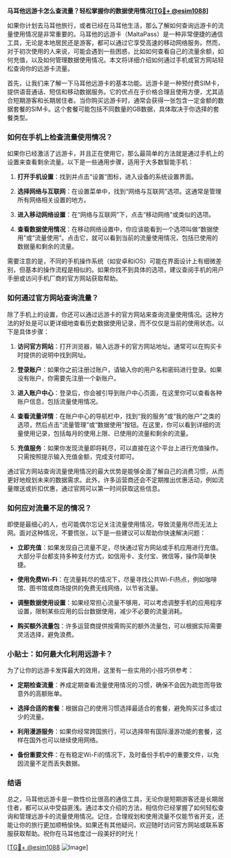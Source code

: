 **马耳他远游卡怎么查流量？轻松掌握你的数据使用情况[[TG💪+ @esim1088](https://t.me/s/esim1088)]**

如果你计划去马耳他旅行，或者已经在马耳他生活，那么了解如何查询远游卡的流量使用情况是非常重要的。马耳他的远游卡（MaltaPass）是一种非常便捷的通信工具，无论是本地居民还是游客，都可以通过它享受高速的移动网络服务。然而，对于初次使用的人来说，可能会遇到一些困惑，比如如何查看自己的流量余额，如何充值，以及如何管理数据使用情况。本文将详细介绍如何通过手机或官方网站轻松查询你的远游卡流量。

首先，让我们来了解一下马耳他远游卡的基本功能。远游卡是一种预付费SIM卡，提供语音通话、短信和移动数据服务。它的优点在于价格合理且使用方便，尤其适合短期游客和长期居住者。当你购买远游卡时，通常会获得一张包含一定金额的数据套餐的SIM卡。这个套餐可能包括不同数量的GB数据，具体取决于你选择的套餐类型。

### 如何在手机上检查流量使用情况？

如果你已经激活了远游卡，并且正在使用它，那么最简单的方法就是通过手机上的设置来查看剩余流量。以下是一些通用步骤，适用于大多数智能手机：

1. **打开手机设置**：找到并点击“设置”图标，进入设备的系统设置界面。
   
2. **选择网络与互联网**：在设置菜单中，找到“网络与互联网”选项。这通常是管理所有网络相关设置的地方。

3. **进入移动网络设置**：在“网络与互联网”下，点击“移动网络”或类似的选项。

4. **查看数据使用情况**：在移动网络设置中，你应该能看到一个选项叫做“数据使用”或“流量使用”。点击它，就可以看到当前的流量使用情况，包括已使用的数据量和剩余的流量。

需要注意的是，不同的手机操作系统（如安卓和iOS）可能在界面设计上有细微差别，但基本的操作流程是相似的。如果你找不到具体的选项，建议查阅手机的用户手册或访问手机厂商的官方网站获取帮助。

### 如何通过官方网站查询流量？

除了手机上的设置，你还可以通过远游卡的官方网站来查询流量使用情况。这种方法的好处是可以更详细地查看历史数据使用记录，而不仅仅是当前的使用状态。以下是具体步骤：

1. **访问官方网站**：打开浏览器，输入远游卡的官方网站地址。通常可以在购买卡时提供的说明中找到网址。

2. **登录账户**：如果你之前注册过账户，请输入你的用户名和密码进行登录。如果没有账户，你需要先注册一个新账户。

3. **进入账户中心**：登录后，你会被引导到账户中心页面，在这里你可以查看各种账户信息，包括流量使用情况。

4. **查看流量详情**：在账户中心的导航栏中，找到“我的服务”或“我的账户”之类的选项，然后点击“流量管理”或“数据使用”按钮。在这里，你可以看到详细的流量使用记录，包括每月的使用上限、已使用的流量和剩余的流量。

5. **充值服务**：如果你发现流量即将耗尽，可以直接在这个平台上进行充值操作。只需按照提示输入充值金额，完成支付即可。

通过官方网站查询流量使用情况的最大优势是能够全面了解自己的消费习惯，从而更好地规划未来的数据需求。此外，许多运营商还会不定期推出优惠活动，例如流量赠送或折扣优惠，通过官网可以第一时间获取这些信息。

### 如何应对流量不足的情况？

即使是最细心的人，也可能偶尔忘记关注流量使用情况，导致流量用尽而无法上网。面对这种情况，不要慌张，以下是一些建议可以帮助你快速解决问题：

- **立即充值**：如果发现自己流量不足，尽快通过官方网站或手机应用进行充值。大部分平台都支持多种支付方式，如信用卡、支付宝、微信等，操作简单快捷。

- **使用免费Wi-Fi**：在流量耗尽的情况下，尽量寻找公共Wi-Fi热点，例如咖啡馆、图书馆或商场提供的免费无线网络，以节省流量。

- **调整数据使用设置**：如果经常担心流量不够用，可以考虑调整手机的应用程序设置，限制某些应用的后台数据使用，减少不必要的流量消耗。

- **购买额外流量包**：许多运营商提供按需购买的额外流量包，可以根据实际需要灵活选择，避免浪费。

### 小贴士：如何最大化利用远游卡？

为了让你的远游卡发挥最大的效用，这里有一些实用的小技巧供参考：

- **定期检查流量**：养成定期查看流量使用情况的习惯，确保不会因为疏忽而导致意外的高额账单。

- **选择合适的套餐**：根据自己的使用习惯选择最适合的套餐，避免购买过多或过少的流量。

- **利用漫游服务**：如果你经常跨国旅行，可以选择带有国际漫游功能的套餐，这样在国外也可以继续使用网络。

- **备份重要文件**：在有稳定Wi-Fi的情况下，及时备份手机中的重要文件，以免因流量不足而丢失数据。

### 结语

总之，马耳他远游卡是一款性价比很高的通信工具，无论你是短期游客还是长期居住者，都可以从中受益匪浅。通过本文介绍的方法，相信你已经掌握了如何轻松查询和管理远游卡的流量使用情况。记住，合理规划和使用流量不仅能节省开支，还能让你的旅行更加顺畅愉快。如果还有其他疑问，欢迎随时访问官方网站或联系客服获取帮助。祝你在马耳他度过一段美好的时光！

[[TG💪+ @esim1088](https://t.me/s/esim1088) ![Image](https://i.postimg.cc/4NQfJmqS/Snipaste-2025-05-13-00-14-12.png)]